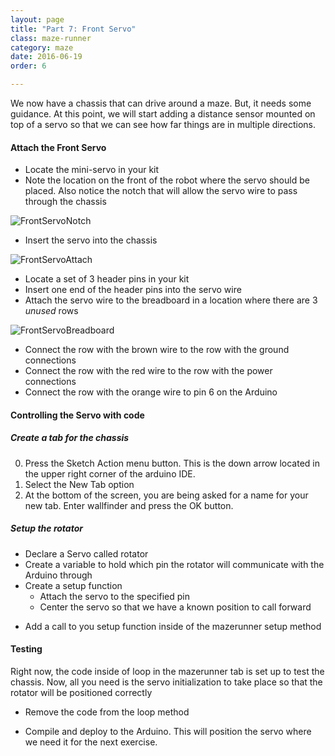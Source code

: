 ```yaml
---
layout: page
title: "Part 7: Front Servo"
class: maze-runner
category: maze
date: 2016-06-19
order: 6

---
```


We now have a chassis that can drive around a maze. But, it needs some guidance. At this point, we will start adding a distance sensor mounted on top of a servo so that we can see how far things are in multiple directions.

#### Attach the Front Servo

* Locate the mini-servo in your kit
* Note the location on the front of the robot where the servo should be placed. Also notice the notch that will allow the servo wire to pass through the chassis

![FrontServoNotch]({{site.baseurl}}/assets/mazerunner/frontservo_chassis.jpg)

* Insert the servo into the chassis

![FrontServoAttach]({{site.baseurl}}/assets/mazerunner/frontservo_attach.jpg)

* Locate a set of 3 header pins in your kit
* Insert one end of the header pins into the servo wire
* Attach the servo wire to the breadboard in a location where there are 3 *unused* rows

![FrontServoBreadboard]({{site.baseurl}}/assets/mazerunner/frontservo_breadboard.jpg)

* Connect the row with the brown wire to the row with the ground connections
* Connect the row with the red wire to the row with the power connections
* Connect the row with the orange wire to pin 6 on the Arduino

#### Controlling the Servo with code


##### Create a tab for the chassis

0. Press the Sketch Action menu button. This is the down arrow located
in the upper right corner of the arduino IDE.
0. Select the New Tab option
0. At the bottom of the screen, you are being asked for a name for your
new tab. Enter wallfinder and press the OK button.

##### Setup the rotator

* Declare a Servo called rotator
* Create a variable to hold which pin the rotator will communicate with the Arduino through
* Create a setup function
    * Attach the servo to the specified pin
    * Center the servo so that we have a known position to call forward

<script src="https://gist.github.com/dennisburton/33a6e9736d692ba49426b397a4d9d5c7.js"></script>


* Add a call to you setup function inside of the mazerunner setup method

<script src="https://gist.github.com/dennisburton/5caa08d6462ac2cbae5282fe7b5b73e7.js"></script>


#### Testing

Right now, the code inside of loop in the mazerunner tab is set up to test the chassis. Now, all you need is the servo initialization to take place so that the rotator will be positioned correctly

* Remove the code from the loop method

<script src="https://gist.github.com/dennisburton/c2bf3732c38482466d5bda1a7d1cfd91.js"></script>

* Compile and deploy to the Arduino. This will position the servo where we need it for the next exercise.
